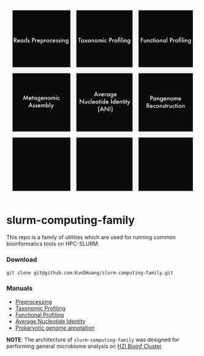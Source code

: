 !["The SLURM Computing family"](./figs/README_log.jpg)

# slurm-computing-family
This repo is a family of utilities which are used for running common bioinformatics tools on HPC-SLURM.

### Download
~~~
git clone git@github.com:KunDHuang/slurm-computing-family.git
~~~

### Manuals
* [Preprocessing](./docs/preprocessing_reads.md)
* [Taxonomic Profiling](./docs/slurm-metaphlan4.md)
* [Functional Profiling](./docs/slurm-humann3.md)
* [Average Nucleotide Identity](./docs/slurm-pyani.md)
* [Prokaryotic genome annotation](./docs/slurm-prokka.md)

**NOTE**: The architecture of `slurm-computing-family` was designed for performing general microbiome analysis on [HZI Bioinf Cluster](https://bioinfhead01.helmholtz-hzi.de/docs/index.html).
